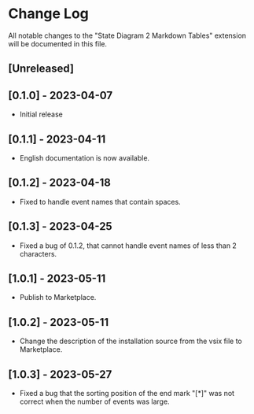 # Change Log

All notable changes to the "State Diagram 2 Markdown Tables" extension will be documented in this file.

## [Unreleased]

## [0.1.0] - 2023-04-07

- Initial release

## [0.1.1] - 2023-04-11

- English documentation is now available.

## [0.1.2] - 2023-04-18

- Fixed to handle event names that contain spaces.

## [0.1.3] - 2023-04-25

- Fixed a bug of 0.1.2, that cannot handle event names of less than 2 characters.

## [1.0.1] - 2023-05-11

- Publish to Marketplace.

## [1.0.2] - 2023-05-11

- Change the description of the installation source from the vsix file to Marketplace.

## [1.0.3] - 2023-05-27

- Fixed a bug that the sorting position of the end mark "[*]" was not correct when the number of events was large.
